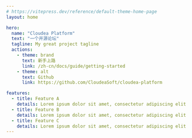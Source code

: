 ```yaml
---
# https://vitepress.dev/reference/default-theme-home-page
layout: home

hero:
  name: "Cloudea Platform"
  text: "一个开源论坛"
  tagline: My great project tagline
  actions:
    - theme: brand
      text: 新手上路
      link: /zh-cn/docs/guide/getting-started
    - theme: alt
      text: Github
      link: https://github.com/CloudeaSoft/cloudea-platform

features:
  - title: Feature A
    details: Lorem ipsum dolor sit amet, consectetur adipiscing elit
  - title: Feature B
    details: Lorem ipsum dolor sit amet, consectetur adipiscing elit
  - title: Feature C
    details: Lorem ipsum dolor sit amet, consectetur adipiscing elit
---
```

